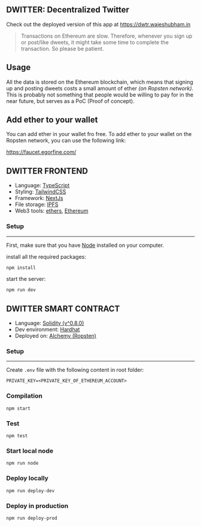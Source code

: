 ## DWITTER: Decentralized Twitter

Check out the deployed version of this app at https://dwtr.wajeshubham.in

> Transactions on Ethereum are slow. Therefore, whenever you sign up or post/like dweets, it might take some time to complete the transaction. So please be patient.

## Usage

All the data is stored on the Ethereum blockchain, which means that signing up and posting dweets costs a small amount of ether _(on Ropsten network)_. This is probably not something that people would be willing to pay for in the near future, but serves as a PoC (Proof of concept).

## Add ether to your wallet

You can add ether in your wallet fro free. To add ether to your wallet on the Ropsten network, you can use the following link:

https://faucet.egorfine.com/

## DWITTER FRONTEND

- Language: [TypeScript](https://www.typescriptlang.org/)
- Styling: [TailwindCSS](https://tailwindcss.com/)
- Framework: [NextJs](https://nextjs.org/)
- File storage: [IPFS](https://ipfs.io/)
- Web3 tools: [ethers](https://www.npmjs.com/package/ethers), [Ethereum](https://ethereum.org/en/)

### Setup

---

First, make sure that you have [Node](https://nodejs.org/en/) installed on your computer.

install all the required packages:

```bash
npm install
```

start the server:

```bash
npm run dev
```

## DWITTER SMART CONTRACT

- Language: [Solidity (v^0.8.0)](https://docs.soliditylang.org/en/v0.8.13/)
- Dev environment: [Hardhat](https://hardhat.org/getting-started/)
- Deployed on: [Alchemy (Ropsten)](https://alchemy.com/)

### Setup

---

Create `.env` file with the following content in root folder:

```
PRIVATE_KEY=<PRIVATE_KEY_OF_ETHEREUM_ACCOUNT>
```

### Compilation

```shell
npm start
```

### Test

```shell
npm test
```

### Start local node

```shell
npm run node
```

### Deploy locally

```shell
npm run deploy-dev
```

### Deploy in production

```shell
npm run deploy-prod
```